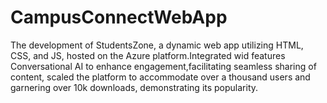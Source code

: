 # CampusConnectWebApp
The development of StudentsZone, a dynamic web app utilizing HTML, CSS, and JS, hosted on the Azure platform.Integrated wid  features Conversational AI to enhance engagement,facilitating seamless sharing of content, scaled the platform to accommodate over a thousand users and garnering over 10k downloads, demonstrating its popularity.
